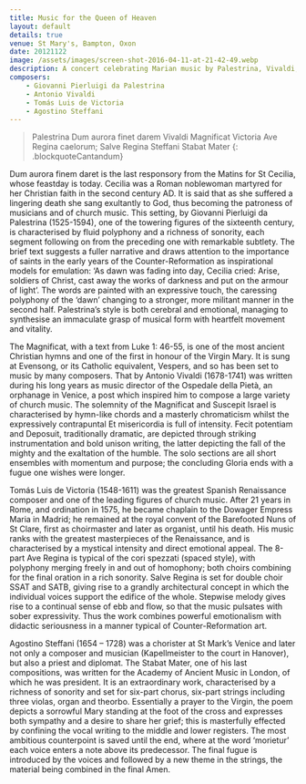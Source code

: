 ```yaml
---
title: Music for the Queen of Heaven
layout: default
details: true
venue: St Mary's, Bampton, Oxon
date: 20121122
image: /assets/images/screen-shot-2016-04-11-at-21-42-49.webp
description: A concert celebrating Marian music by Palestrina, Vivaldi, Victoria, and Steffani, performed at St Mary's, Bampton, on St Cecilia's feast day.
composers:
    - Giovanni Pierluigi da Palestrina
    - Antonio Vivaldi
    - Tomás Luis de Victoria
    - Agostino Steffani
---
```

> Palestrina Dum aurora finet darem
> Vivaldi Magnificat
> Victoria Ave Regina caelorum; Salve Regina
> Steffani Stabat Mater
{: .blockquoteCantandum}

Dum aurora finem daret is the last responsory from the Matins for St Cecilia, whose feastday is today.  Cecilia was a Roman noblewoman martyred for her Christian faith in the second century AD. It is said that as she suffered a lingering death she sang exultantly to God, thus becoming the patroness of musicians and of church music.  This setting, by Giovanni Pierluigi da Palestrina (1525-1594), one of the towering figures of the sixteenth century, is characterised by fluid polyphony and a richness of sonority, each segment following on from the preceding one with remarkable subtlety.  The brief text suggests a fuller narrative and draws attention to the importance of saints in the early years of the Counter-Reformation as inspirational models for emulation: ‘As dawn was fading into day, Cecilia cried: Arise, soldiers of Christ, cast away the works of darkness and put on the armour of light’.  The words are painted with an expressive touch, the caressing polyphony of the ‘dawn’ changing to a stronger, more militant manner in the second half.  Palestrina’s style is both cerebral and emotional, managing to synthesise an immaculate grasp of musical form with heartfelt movement and vitality.

The Magnificat, with a text from Luke 1: 46-55, is one of the most ancient Christian hymns and one of the first in honour of the Virgin Mary.  It is sung at Evensong, or its Catholic equivalent, Vespers, and so has been set to music by many composers.  That by Antonio Vivaldi (1678-1741) was written during his long years as music director of the Ospedale della Pietà, an orphanage in Venice, a post which inspired him to compose a large variety of church music.  The solemnity of the Magnificat and Suscepit Israel is characterised by hymn-like chords and a masterly chromaticism whilst the expressively contrapuntal Et misericordia is full of intensity.  Fecit potentiam and Deposuit, traditionally dramatic, are depicted through striking instrumentation and bold unison writing, the latter depicting the fall of the mighty and the exaltation of the humble.  The solo sections are all short ensembles with momentum and purpose; the concluding Gloria ends with a fugue one wishes were longer.

Tomás Luis de Victoria (1548-1611) was the greatest Spanish Renaissance composer and one of the leading figures of church music.  After 21 years in Rome, and ordination in 1575, he became chaplain to the Dowager Empress Maria in Madrid; he remained at the royal convent of the Barefooted Nuns of St Clare, first as choirmaster and later as organist, until his death.  His music ranks with the greatest masterpieces of the Renaissance, and is characterised by a mystical intensity and direct emotional appeal.  The 8-part Ave Regina is typical of the cori spezzati (spaced style), with polyphony merging freely in and out of homophony; both choirs combining for the final oration in a rich sonority. Salve Regina is set for double choir SSAT and SATB, giving rise to a grandly architectural concept in which the individual voices support the edifice of the whole.  Stepwise melody gives rise to a continual sense of ebb and flow, so that the music pulsates with sober expressivity.  Thus the work combines powerful emotionalism with didactic seriousness in a manner typical of Counter-Reformation art.

Agostino Steffani (1654 – 1728) was a chorister at St Mark’s Venice and later not only a composer and musician (Kapellmeister to the court in Hanover), but also a priest and diplomat.  The Stabat Mater, one of his last compositions, was written for the Academy of Ancient Music in London, of which he was president.  It is an extraordinary work, characterised by a richness of sonority and set for six-part chorus, six-part strings including three violas, organ and theorbo.  Essentially a prayer to the Virgin, the poem depicts a sorrowful Mary standing at the foot of the cross and expresses both sympathy and a desire to share her grief; this is masterfully effected by confining the vocal writing to the middle and lower registers.  The most ambitious counterpoint is saved until the end, where at the word ‘morietur’ each voice enters a note above its predecessor.  The final fugue is introduced by the voices and followed by a new theme in the strings, the material being combined in the final Amen.